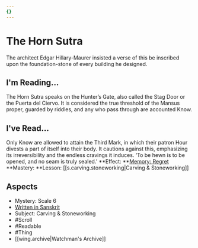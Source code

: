 ```yaml
---
{}
---
```

# The Horn Sutra
The architect Edgar Hillary-Maurer insisted a verse of this be inscribed upon the foundation-stone of every building he designed.
## I'm Reading...
The Horn Sutra speaks on the Hunter’s Gate, also called the Stag Door or the Puerta del Ciervo. It is considered the true threshold of the Mansus proper, guarded by riddles, and any who pass through are accounted Know.
## I've Read...
Only Know are allowed to attain the Third Mark, in which their patron Hour divests a part of itself into their body. It cautions against this, emphasizing its irreversibility and the endless cravings it induces. ‘To be hewn is to be opened, and no seam is truly sealed.’
**Effect: **[Memory: Regret](https://uadaf.theevilroot.xyz/rowenarium/element/mem.regret)
**Mastery: **Lesson: [[s.carving.stoneworking|Carving & Stoneworking]]
## Aspects
- Mystery: Scale 6
- [Written in Sanskrit](https://uadaf.theevilroot.xyz/rowenarium/element/w.sanskrit)
- Subject: Carving & Stoneworking
- #Scroll
- #Readable
- #Thing
- [[wing.archive|Watchman's Archive]]